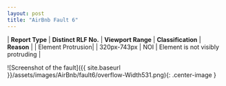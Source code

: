 ```yaml
---
layout: post
title: "AirBnb Fault 6"
---
```

| **Report Type** | **Distinct RLF No.** | **Viewport Range** | **Classification** | **Reason** |
| Element Protrusion|  | 320px-743px | NOI | Element is not visibly protruding | 

![Screenshot of the fault]({{ site.baseurl }}/assets/images/AirBnb/fault6/overflow-Width531.png){: .center-image }